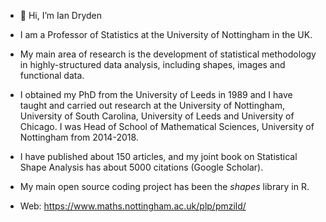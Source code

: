 - 👋 Hi, I’m Ian Dryden

- I am a Professor of Statistics at the University of Nottingham in the UK. 

- My main area of research is the development of statistical methodology in highly-structured data analysis, including shapes, images and functional data. 

- I obtained my PhD from the University of Leeds in 1989 and I have taught and carried out research at the University of Nottingham, University of South Carolina, University of Leeds and University of Chicago. I was Head of School of Mathematical Sciences, University of Nottingham from 2014-2018. 

- I have published about 150 articles, and my joint book on Statistical Shape Analysis has about 5000 citations (Google Scholar). 

- My main open source coding project has been the *shapes* library in R. 

- Web: https://www.maths.nottingham.ac.uk/plp/pmzild/
 
<!--- - 👋 Hi, I’m Ian Dryden
- 👀 I’m interested in Statistics
- 🌱 I’m currently learning Statistics
- 💞️ I’m looking to collaborate on Statistics
- 📫 How to reach me ian DOT dryden AT nottingham DOT ac DOT uk
iandryden/iandryden is a ✨ special ✨ repository because its `README.md` (this file) appears on your GitHub profile.
You can click the Preview link to take a look at your changes.
--->
